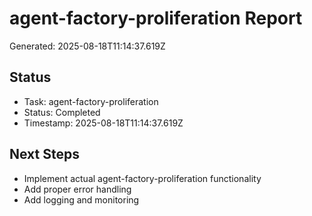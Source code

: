 # agent-factory-proliferation Report

Generated: 2025-08-18T11:14:37.619Z

## Status
- Task: agent-factory-proliferation
- Status: Completed
- Timestamp: 2025-08-18T11:14:37.619Z

## Next Steps
- Implement actual agent-factory-proliferation functionality
- Add proper error handling
- Add logging and monitoring
